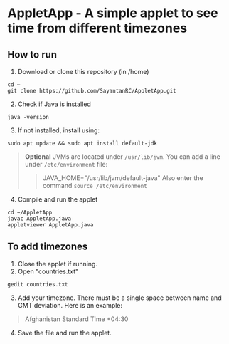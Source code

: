# AppletApp - A simple applet to see time from different timezones  

## How to run  
1. Download or clone this repository (in /home)  
```
cd ~
git clone https://github.com/SayantanRC/AppletApp.git
```
2. Check if Java is installed  
```
java -version
```
3. If not installed, install using:
```
sudo apt update && sudo apt install default-jdk
```
> <b>Optional</b>
> JVMs are located under `/usr/lib/jvm`. You can add a line under `/etc/environment` file:
> > JAVA_HOME="/usr/lib/jvm/default-java"
> Also enter the command `source /etc/environment`

4. Compile and run the applet
```
cd ~/AppletApp
javac AppletApp.java
appletviewer AppletApp.java
```

## To add timezones
1. Close the applet if running.
2. Open "countries.txt"
```
gedit countries.txt
```
3. Add your timezone. There must be a single space between name and GMT deviation. Here is an example:
> Afghanistan Standard Time +04:30
4. Save the file and run the applet.

